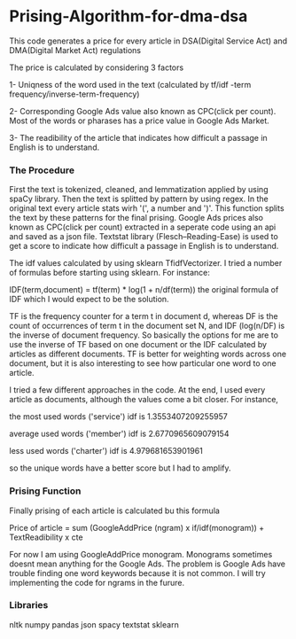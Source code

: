 # Prising-Algorithm-for-dma-dsa

This code generates a price for every article in DSA(Digital Service Act) and DMA(Digital Market Act) regulations

The price is calculated by considering 3 factors

1- Uniqness of the word used in the text (calculated by tf/idf -term frequency/inverse-term-frequency)

2- Corresponding Google Ads value also known as CPC(click per count). Most of the words or pharases has a price value in Google Ads Market. 

3- The readibility of the article that indicates how difficult a passage in English is to understand.

### The Procedure

First the text is tokenized, cleaned, and lemmatization applied by using spaCy library. Then the text is splitted by pattern by using regex. In the original text every article stats wirh '(', a number and ')'. This function splits the text by these patterns for the final prising. Google Ads prices also known as CPC(click per count) extracted in a seperate code using an api and saved as a json file. Textstat library (Flesch–Reading-Ease) is used to get a score to indicate how difficult a passage in English is to understand.

The idf values calculated by using sklearn TfidfVectorizer. I tried a number of formulas before starting using sklearn. For instance:

IDF(term,document) = tf(term) * log(1 + n/df(term)) the original formula of IDF which I would expect to be the solution. 

TF is the frequency counter for a term t in document d, whereas DF is the count of occurrences of term t in the document set N, and IDF (log(n/DF) is the inverse of document frequency. So basically the options for me are to use the inverse of TF based on one document or the IDF calculated by articles as different documents. TF is better for weighting words across one document, but it is also interesting to see how particular one word to one article. 


I tried a few different approaches in the code. At the end,  I used every article as documents, although the values come a bit closer. For instance,

the most used words ('service') idf is 1.3553407209255957

average used words ('member') idf is 2.6770965609079154

less used words ('charter') idf is 4.979681653901961

so the unique words have a better score but I had to amplify.

### Prising Function


Finally  prising of each article is calculated bu this formula


Price of article   = sum (GoogleAddPrice (ngram) x if/idf(monogram)) + TextReadibility x cte

For now I am using GoogleAddPrice monogram. Monograms sometimes doesnt mean anything for the Google Ads. The problem is Google Ads have trouble finding one word keywords because it is not common. I will try implementing the code for ngrams in the furure.

### Libraries


nltk
numpy
pandas 
json
spacy
textstat
sklearn




